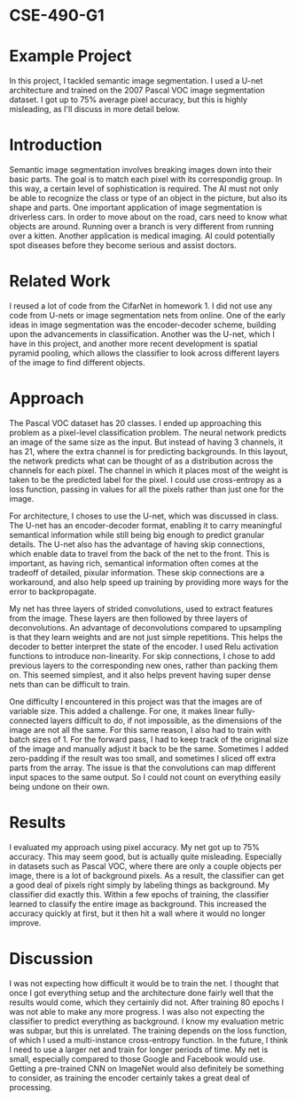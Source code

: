 # CSE-490-G1

# Example Project
In this project, I tackled semantic image segmentation. I used a U-net architecture and trained on the 2007 Pascal VOC image segmentation dataset. I got up to 75% average pixel accuracy, but this is highly misleading, as I'll discuss in more detail below.

# Introduction
Semantic image segmentation involves breaking images down into their basic parts. The goal is to match each pixel with its correspondig group. In this way, a certain level of sophistication is required. The AI must not only be able to recognize the class or type of an object in the picture, but also its shape and parts. One important application of image segmentation is driverless cars. In order to move about on the road, cars need to know what objects are around. Running over a branch is very different from running over a kitten. Another application is medical imaging. AI could potentially spot diseases before they become serious and assist doctors.

# Related Work
I reused a lot of code from the CifarNet in homework 1. I did not use any code from U-nets or image segmentation nets from online. One of the early ideas in image segmentation was the encoder-decoder scheme, building upon the advancements in classification. Another was the U-net, which I have in this project, and another more recent development is spatial pyramid pooling, which allows the classifier to look across different layers of the image to find different objects.

# Approach
The Pascal VOC dataset has 20 classes. I ended up approaching this problem as a pixel-level classification problem. The neural network predicts an image of the same size as the input. But instead of having 3 channels, it has 21, where the extra channel is for predicting backgrounds. In this layout, the network predicts what can be thought of as a distribution across the channels for each pixel. The channel in which it places most of the weight is taken to be the predicted label for the pixel. I could use cross-entropy as a loss function, passing in values for all the pixels rather than just one for the image.

For architecture, I choses to use the U-net, which was discussed in class. The U-net has an encoder-decoder format, enabling it to carry meaningful semantical information while still being big enough to predict granular details. The U-net also has the advantage of having skip connections, which enable data to travel from the back of the net to the front. This is important, as having rich, semantical information often comes at the tradeoff of detailed, pixular information. These skip connections are a workaround, and also help speed up training by providing more ways for the error to backpropagate.

My net has three layers of strided convolutions, used to extract features from the image. These layers are then followed by three layers of deconvolutions. An advantage of deconvolutions compared to upsampling is that they learn weights and are not just simple repetitions. This helps the decoder to better interpret the state of the encoder. I used Relu activation functions to introduce non-linearity. For skip connections, I chose to add previous layers to the corresponding new ones, rather than packing them on. This seemed simplest, and it also helps prevent having super dense nets than can be difficult to train.

One difficulty I encountered in this project was that the images are of variable size. This added a challenge. For one, it makes linear fully-connected layers difficult to do, if not impossible, as the dimensions of the image are not all the same. For this same reason, I also had to train with batch sizes of 1. For the forward pass, I had to keep track of the original size of the image and manually adjust it back to be the same. Sometimes I added zero-padding if the result was too small, and sometimes I sliced off extra parts from the array. The issue is that the convolutions can map different input spaces to the same output. So I could not count on everything easily being undone on their own.

# Results
I evaluated my approach using pixel accuracy. My net got up to 75% accuracy. This may seem good, but is actually quite misleading. Especially in datasets such as Pascal VOC, where there are only a couple objects per image, there is a lot of background pixels. As a result, the classifier can get a good deal of pixels right simply by labeling things as background. My classifier did exactly this. Within a few epochs of training, the classifier learned to classify the entire image as background. This increased the accuracy quickly at first, but it then hit a wall where it would no longer improve.

# Discussion
I was not expecting how difficult it would be to train the net. I thought that once I got everything setup and the architecture done fairly well that the results would come, which they certainly did not. After training 80 epochs I was not able to make any more progress. I was also not expecting the classifier to predict everything as background. I know my evaluation metric was subpar, but this is unrelated. The training depends on the loss function, of which I used a multi-instance cross-entropy function. In the future, I think I need to use a larger net and train for longer periods of time. My net is small, especially compared to those Google and Facebook would use. Getting a pre-trained CNN on ImageNet would also definitely be something to consider, as training the encoder certainly takes a great deal of processing.
